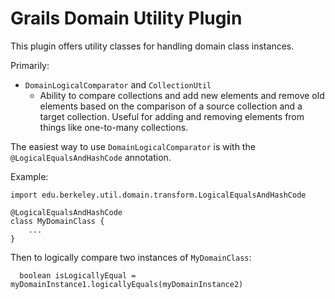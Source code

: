 Grails Domain Utility Plugin
============================

This plugin offers utility classes for handling domain class instances.

Primarily:
  * `DomainLogicalComparator` and `CollectionUtil`
    * Ability to compare collections and add new elements and remove old
      elements based on the comparison of a source collection and a target
      collection.  Useful for adding and removing elements from things like
      one-to-many collections.

The easiest way to use `DomainLogicalComparator` is with the
`@LogicalEqualsAndHashCode` annotation.

Example:
```
import edu.berkeley.util.domain.transform.LogicalEqualsAndHashCode

@LogicalEqualsAndHashCode
class MyDomainClass {
    ...
}

```

Then to logically compare two instances of `MyDomainClass`:
```
  boolean isLogicallyEqual = myDomainInstance1.logicallyEquals(myDomainInstance2)
```
